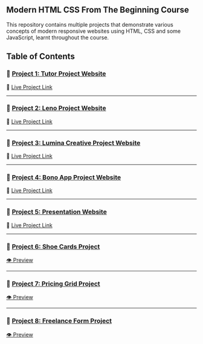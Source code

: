 ## Modern HTML CSS From The Beginning Course 

This repository contains multiple projects that demonstrate various concepts of modern responsive websites using HTML, CSS and some JavaScript, learnt throughout the course.

## Table of Contents

### 📁 [Project 1: Tutor Project Website](https://github.com/nazia-parvin/Modern-HTML-CSS-From-The-Beginning/tree/main/tutor-website-project)  
🔗 [Live Project Link](https://tutor-website-project-two.vercel.app/)

---

### 📁 [Project 2: Leno Project Website](https://github.com/nazia-parvin/Modern-HTML-CSS-From-The-Beginning/tree/main/leno-website-project)  
🔗 [Live Project Link](https://leno-website-project.vercel.app/)

---

### 📁 [Project 3: Lumina Creative Project Website](https://github.com/nazia-parvin/Modern-HTML-CSS-From-The-Beginning/tree/main/lumina_creative_project)  
🔗 [Live Project Link](https://thriving-pegasus-5e3505.netlify.app/)

---

### 📁 [Project 4: Bono App Project Website](https://github.com/nazia-parvin/Modern-HTML-CSS-From-The-Beginning/tree/main/bono-app-challenge-project-website)  
🔗 [Live Project Link](https://modern-html-css-from-the-beginning-seven.vercel.app/)

---

### 📁 [Project 5: Presentation Website](https://github.com/nazia-parvin/Modern-HTML-CSS-From-The-Beginning/tree/main/presentation-website)  
🔗 [Live Project Link](https://modern-html-css-from-the-beginning-beta.vercel.app/)

---

### 📁 [Project 6: Shoe Cards Project](https://github.com/nazia-parvin/Modern-HTML-CSS-From-The-Beginning/tree/main/shoe-cards-project)    
[👁️ Preview](https://github.com/nazia-parvin/Modern-HTML-CSS-From-The-Beginning/blob/main/shoe-cards-project/Screenshot%202025-06-17%20at%2012.32.01%20AM.png)

---

### 📁 [Project 7: Pricing Grid Project](https://github.com/nazia-parvin/Modern-HTML-CSS-From-The-Beginning/tree/main/pricing-grid-project)    
[👁️ Preview](https://github.com/nazia-parvin/Modern-HTML-CSS-From-The-Beginning/blob/main/pricing-grid-project/preview.png)

---

### 📁 [Project 8: Freelance Form Project](https://github.com/nazia-parvin/Modern-HTML-CSS-From-The-Beginning/tree/main/freelance-form-challenge)    
[👁️ Preview](https://github.com/nazia-parvin/Modern-HTML-CSS-From-The-Beginning/blob/main/freelance-form-challenge/preview.png)




